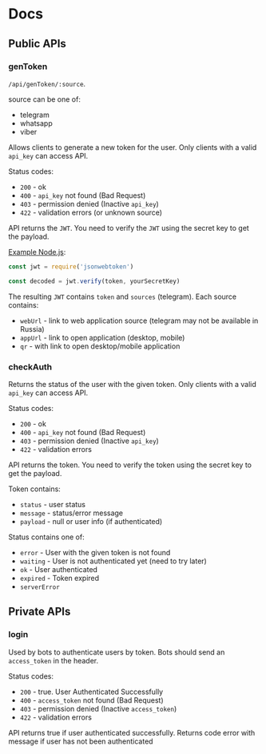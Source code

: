 # Docs

## Public APIs

### genToken

`/api/genToken/:source`.

source can be one of:

- telegram
- whatsapp
- viber

Allows clients to generate a new token for the user. Only clients with a valid `api_key` can access API.

Status codes:

- `200` - ok
- `400` - `api_key` not found (Bad Request)
- `403` - permission denied (Inactive `api_key`)
- `422` - validation errors (or unknown source)

API returns the `JWT`. You need to verify the `JWT` using the secret key to get the payload.

[Example Node.js](https://www.npmjs.com/package/jsonwebtoken):

```js
const jwt = require('jsonwebtoken')

const decoded = jwt.verify(token, yourSecretKey)
```

The resulting `JWT` contains `token` and `sources` (telegram). Each source contains:

- `webUrl` - link to web application source (telegram may not be available in Russia)
- `appUrl` - link to open application (desktop, mobile)
- `qr` - with link to open desktop/mobile application

### checkAuth

Returns the status of the user with the given token. Only clients with a valid `api_key` can access API.

Status codes:

- `200` - ok
- `400` - `api_key` not found (Bad Request)
- `403` - permission denied (Inactive `api_key`)
- `422` - validation errors

API returns the token. You need to verify the token using the secret key to get the payload.

Token contains:

- `status` - user status
- `message` - status/error message
- `payload` - null or user info (if authenticated)

Status contains one of:

- `error` - User with the given token is not found
- `waiting` - User is not authenticated yet (need to try later)
- `ok` - User authenticated
- `expired` - Token expired
- `serverError`

## Private APIs

### login

Used by bots to authenticate users by token. Bots should send an `access_token` in the header.

Status codes:

- `200` - true. User Authenticated Successfully
- `400` - `access_token` not found (Bad Request)
- `403` - permission denied (Inactive `access_token`)
- `422` - validation errors

API returns true if user authenticated successfully. Returns code error with message if user has not been authenticated
